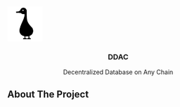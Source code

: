 <br />
  <img src="images/logo.svg" alt="Logo" width="80" height="80">

  <h3 align="center">DDAC</h3>

  <p align="center">
    Decentralized Database on Any Chain
</div>

## About The Project